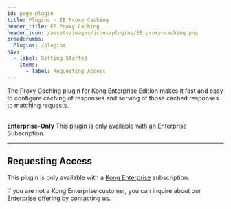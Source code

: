 ```yaml
---
id: page-plugin
title: Plugins - EE Proxy Caching
header_title: EE Proxy Caching
header_icon: /assets/images/icons/plugins/EE-proxy-caching.png
breadcrumbs:
  Plugins: /plugins
nav:
  - label: Getting Started
    items:
      - label: Requesting Access
---
```


The Proxy Caching plugin for Kong Enterprise Edition makes it fast and easy to configure caching of responses and serving of those cached responses to matching requests.

<br />

<div class="alert alert-warning">
  <strong>Enterprise-Only</strong> This plugin is only available with an
  Enterprise Subscription.
</div>

----

## Requesting Access

This plugin is only available with a [Kong Enterprise](https://konghq.com/kong-enterprise-edition)
subscription.

If you are not a Kong Enterprise customer, you can inquire about our
Enterprise offering by [contacting us](https://konghq.com/request-demo).
